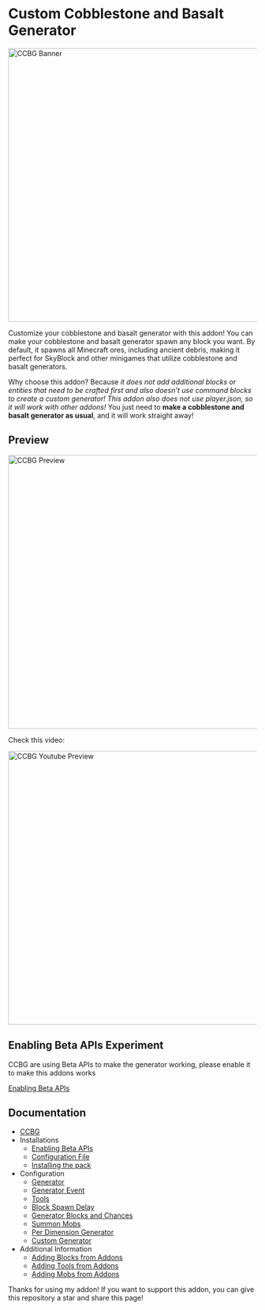 # Custom Cobblestone and Basalt Generator
<img alt="CCBG Banner" src="https://media.forgecdn.net/attachments/description/1035052/description_9cff90c6-0aef-4601-9a35-b5cb57bb15b8.png" width="555"/>

Customize your cobblestone and basalt generator with this addon! You can make your cobblestone and basalt generator spawn any block you want. By default, it spawns all Minecraft ores, including ancient debris, making it perfect for SkyBlock and other minigames that utilize cobblestone and basalt generators.

Why choose this addon? Because _it does not add additional blocks or entities that need to be crafted first and also doesn't use command blocks to create a custom generator! This addon also does not use player.json, so it will work with other addons!_ You just need to **make a cobblestone and basalt generator as usual**, and it will work straight away! 

## Preview

<img alt="CCBG Preview" src="https://media.forgecdn.net/attachments/description/1035052/description_2e8a7c71-2bbc-4cc9-944f-587d9d7d3267.jpg" width="555"/>

Check this video:

<a href="https://www.youtube.com/watch?v=sDB8kqgZz1w">
  <img alt="CCBG Youtube Preview" src="https://api.mcpedl.com/storage/submissions/27564/105/banner_1-520x245.png" width="555"/>
</a>

## Enabling Beta APIs Experiment
CCBG are using Beta APIs to make the generator working, please enable it to make this addons works

[Enabling Beta APIs](https://ccbg.znproject.my.id/installations/enabling-beta-apis)

## Documentation
- [CCBG](https://ccbg.znproject.my.id) 
- Installations
    - [Enabling Beta APIs](https://ccbg.znproject.my.id/installations/enabling-beta-apis) 
    - [Configuration File](https://ccbg.znproject.my.id/installations/configuration-file) 
    - [Installing the pack](https://ccbg.znproject.my.id/installations/installing-the-pack) 
- Configuration
    - [Generator](https://ccbg.znproject.my.id/configuration/generator) 
    - [Generator Event](https://ccbg.znproject.my.id/configuration/generator-event) 
    - [Tools](https://ccbg.znproject.my.id/configuration/tools) 
    - [Block Spawn Delay](https://ccbg.znproject.my.id/configuration/block-spawn-delay) 
    - [Generator Blocks and Chances](https://ccbg.znproject.my.id/configuration/generator-blocks-and-chances) 
    - [Summon Mobs](https://ccbg.znproject.my.id/configuration/summon-mobs) 
    - [Per Dimension Generator](https://ccbg.znproject.my.id/configuration/per-dimension-generator) 
    - [Custom Generator](https://ccbg.znproject.my.id/configuration/custom-generator) 
- Additional Information
    - [Adding Blocks from Addons](https://ccbg.znproject.my.id/additional-information/adding-blocks-from-addons) 
    - [Adding Tools from Addons](https://ccbg.znproject.my.id/additional-information/adding-tools-from-addons) 
    - [Adding Mobs from Addons](https://ccbg.znproject.my.id/additional-information/adding-mobs-from-addons) 

Thanks for using my addon! If you want to support this addon, you can give this repository a star and share this page!
